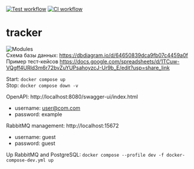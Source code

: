 [![Test workflow](https://img.shields.io/github/actions/workflow/status/hyoghurt/bug-free-sniffle/test.yml?label=test&logo=github&style=flat-square)](https://github.com/hyoghurt/bug-free-sniffle/actions/workflows/test.yml)
[![CI workflow](https://img.shields.io/github/actions/workflow/status/hyoghurt/bug-free-sniffle/ci.yml?label=docker&logo=github&style=flat-square)](https://github.com/hyoghurt/bug-free-sniffle/actions/workflows/ci.yml)  
# tracker
![Modules](https://user-images.githubusercontent.com/82288235/236947348-a64ccbb0-9fa9-488e-a3e7-924b376091a3.png)  
Схема базы данных: https://dbdiagram.io/d/64650839dca9fb07c4459a0f  
Пример тест-кейсов https://docs.google.com/spreadsheets/d/1TCuw-VQgff4URld3m6r72bvZuYUPsahoyzcJ-Ur9b_E/edit?usp=share_link  

Start: `docker compose up`  
Stop: `docker compose down -v`  

OpenAPI: http://localhost:8080/swagger-ui/index.html  
- username: user@com.com
- password: example  

RabbitMQ management: http://localhost:15672  
- username: guest
- password: guest

Up RabbitMQ and PostgreSQL: `docker compose --profile dev -f docker-compose-dev.yml up`  
